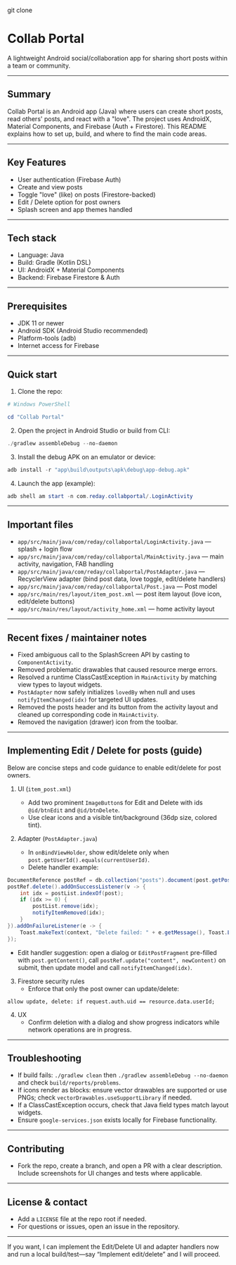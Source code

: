 git clone <repo-url>
# Collab Portal

A lightweight Android social/collaboration app for sharing short posts within a team or community.

---

## Summary
Collab Portal is an Android app (Java) where users can create short posts, read others' posts, and react with a "love". The project uses AndroidX, Material Components, and Firebase (Auth + Firestore). This README explains how to set up, build, and where to find the main code areas.

---

## Key Features
- User authentication (Firebase Auth)
- Create and view posts
- Toggle "love" (like) on posts (Firestore-backed)
- Edit / Delete option for post owners
- Splash screen and app themes handled

---

## Tech stack
- Language: Java
- Build: Gradle (Kotlin DSL)
- UI: AndroidX + Material Components
- Backend: Firebase Firestore & Auth

---

## Prerequisites
- JDK 11 or newer
- Android SDK (Android Studio recommended)
- Platform-tools (adb)
- Internet access for Firebase

---

## Quick start
1. Clone the repo:

```powershell
# Windows PowerShell

cd "Collab Portal"
```

2. Open the project in Android Studio or build from CLI:

```powershell
./gradlew assembleDebug --no-daemon
```

3. Install the debug APK on an emulator or device:

```powershell
adb install -r "app\build\outputs\apk\debug\app-debug.apk"
```

4. Launch the app (example):

```powershell
adb shell am start -n com.reday.collabportal/.LoginActivity
```

---

## Important files
- `app/src/main/java/com/reday/collabportal/LoginActivity.java` — splash + login flow
- `app/src/main/java/com/reday/collabportal/MainActivity.java` — main activity, navigation, FAB handling
- `app/src/main/java/com/reday/collabportal/PostAdapter.java` — RecyclerView adapter (bind post data, love toggle, edit/delete handlers)
- `app/src/main/java/com/reday/collabportal/Post.java` — Post model
- `app/src/main/res/layout/item_post.xml` — post item layout (love icon, edit/delete buttons)
- `app/src/main/res/layout/activity_home.xml` — home activity layout

---

## Recent fixes / maintainer notes
- Fixed ambiguous call to the SplashScreen API by casting to `ComponentActivity`.
- Removed problematic drawables that caused resource merge errors.
- Resolved a runtime ClassCastException in `MainActivity` by matching view types to layout widgets.
- `PostAdapter` now safely initializes `lovedBy` when null and uses `notifyItemChanged(idx)` for targeted UI updates.
- Removed the posts header and its button from the activity layout and cleaned up corresponding code in `MainActivity`.
- Removed the navigation (drawer) icon from the toolbar.

---

## Implementing Edit / Delete for posts (guide)
Below are concise steps and code guidance to enable edit/delete for post owners.

1) UI (`item_post.xml`)
   - Add two prominent `ImageButton`s for Edit and Delete with ids `@id/btnEdit` and `@id/btnDelete`.
   - Use clear icons and a visible tint/background (36dp size, colored tint).

2) Adapter (`PostAdapter.java`)
   - In `onBindViewHolder`, show edit/delete only when `post.getUserId().equals(currentUserId)`.
   - Delete handler example:

```java
DocumentReference postRef = db.collection("posts").document(post.getPostId());
postRef.delete().addOnSuccessListener(v -> {
    int idx = postList.indexOf(post);
    if (idx >= 0) {
        postList.remove(idx);
        notifyItemRemoved(idx);
    }
}).addOnFailureListener(e -> {
    Toast.makeText(context, "Delete failed: " + e.getMessage(), Toast.LENGTH_SHORT).show();
});
```

   - Edit handler suggestion: open a dialog or `EditPostFragment` pre-filled with `post.getContent()`, call `postRef.update("content", newContent)` on submit, then update model and call `notifyItemChanged(idx)`.

3) Firestore security rules
   - Enforce that only the post owner can update/delete:

```
allow update, delete: if request.auth.uid == resource.data.userId;
```

4) UX
   - Confirm deletion with a dialog and show progress indicators while network operations are in progress.

---

## Troubleshooting
- If build fails: `./gradlew clean` then `./gradlew assembleDebug --no-daemon` and check `build/reports/problems`.
- If icons render as blocks: ensure vector drawables are supported or use PNGs; check `vectorDrawables.useSupportLibrary` if needed.
- If a ClassCastException occurs, check that Java field types match layout widgets.
- Ensure `google-services.json` exists locally for Firebase functionality.

---

## Contributing
- Fork the repo, create a branch, and open a PR with a clear description. Include screenshots for UI changes and tests where applicable.

---

## License & contact
- Add a `LICENSE` file at the repo root if needed.
- For questions or issues, open an issue in the repository.

---

If you want, I can implement the Edit/Delete UI and adapter handlers now and run a local build/test—say “Implement edit/delete” and I will proceed.

